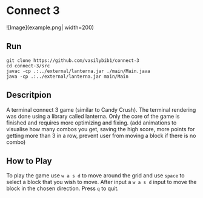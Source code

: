 # Connect 3 

![Image](example.png| width=200)

## Run

```
git clone https://github.com/vasilybib1/connect-3
cd connect-3/src
javac -cp .:../external/lanterna.jar ./main/Main.java
java -cp .:../external/lanterna.jar main/Main
```

## Descritpion

A terminal connect 3 game (similar to Candy Crush). The terminal rendering was done using a library called lanterna. Only the core of the game is finished and requires more optimizing and fixing. (add animations to visualise how many combos you get, saving the high score, more points for getting more than 3 in a row, prevent user from moving a block if there is no combo)

## How to Play

To play the game use `w a s d` to move around the grid and use `space` to select a block that you wish to move. After input a `w a s d` input to move the block in the chosen direction. Press `q` to quit.

